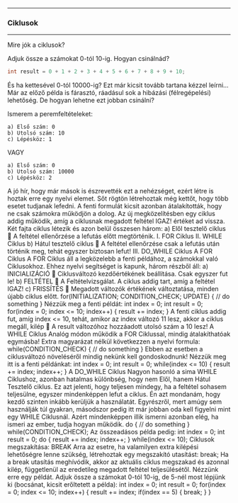 
---

### Ciklusok

---

Mire jók a ciklusok?

Adjuk össze a számokat 0-tól 10-ig. Hogyan csinálnád?

```java
int result = 0 + 1 + 2 + 3 + 4 + 5 + 6 + 7 + 8 + 9 + 10;
```

És ha kettesével 0-tól 10000-ig? Ezt már kicsit tovább tartana kézzel leírni…
Már az előző példa is fárasztó, ráadásul sok a hibázási (félregépelési) lehetőség. De hogyan lehetne ezt jobban csinálni?

Ismerem a peremfeltételeket:

```
a) Első szám: 0
b) Utolsó szám: 10
c) Lépésköz: 1
```

VAGY

```
a) Első szám: 0
b) Utolsó szám: 10000
c) Lépésköz: 2
```

A jó hír, hogy már mások is észrevették ezt a nehézséget, ezért létre is hoztak erre egy nyelvi elemet. Sőt rögtön létrehoztak még kettőt, hogy több esetet tudjanak lefedni.
A fenti formulát kicsit azonban átalakították, hogy ne csak számokra működjön a dolog. Az új megközelítésben egy ciklus addig működik, amíg a ciklusnak megadott feltétel IGAZ! értéket ad vissza.
Két fajta ciklus létezik és azon belül összesen három:
a) Elől tesztelő ciklus  A feltétel ellenőrzése a lefutás előtt megtörténik.
I. FOR Ciklus
II. WHILE Ciklus
b) Hátul tesztelő ciklus  A feltétel ellenőrzése csak a lefutás után történik meg, tehát egyszer biztosan lefut!
III. DO_WHILE Ciklus
A FOR Ciklus
A FOR Ciklus áll a legközelebb a fenti példához, a számokkal való Ciklusokhoz. Ehhez nyelvi segítséget is kapunk, három részből áll:
a) INICIALIZÁCIÓ  Ciklusváltozó kezdőértékének beállítása. Csak egyszer fut le!
b) FELTÉTEL  A Feltételvizsgálat. A ciklus addig tart, amíg a feltétel IGAZ!
c) FRISSÍTÉS  Megadott változók értékének változtatása, minden újabb ciklus előtt.
for(INITIALIZATION; CONDITION_CHECK; UPDATE)
{
// do something
}
Nézzük meg a fenti példát:
int index = 0;
int result = 0;
for(index = 0; index <= 10; index++)
{
result += index;
}
A fenti ciklus addig fut, amíg index <= 10, tehát, amikor az index változó 11 lesz, akkor a ciklus megáll, kilép  A result változóhoz hozzáadott utolsó szám a 10 lesz!
A WHILE Ciklus
Analóg módon működik a FOR Ciklussal, mindig átalakíthatóak egymásba! Extra magyarázat nélkül következzen a nyelvi formula:
while(CONDITION_CHECK)
{
// do something
}
Ebben az esetben a ciklusváltozó növeléséről mindig nekünk kell gondoskodnunk!
Nézzük meg itt is a fenti példánkat:
int index = 0;
int result = 0;
while(index <= 10)
{
result += index;
index++;
}
A DO_WHILE Ciklus
Nagyon hasonló a sima WHILE Ciklushoz, azonban hatalmas különbség, hogy nem Elől, hanem Hátul Tesztelő ciklus. Ez azt jelenti, hogy teljesen mindegy, ha a feltétel sohasem teljesülne, egyszer mindenképpen lefut a ciklus.
Én azt mondanám, hogy kezdő szinten inkább kerüljük a használatát. Egyrészről, mert amúgy sem használják túl gyakran, másodszor pedig itt már jobban oda kell figyelni mint egy WHILE Ciklusnál. Azért mindenképpen illik ismerni azonban elég, ha ismeri az ember, tudja hogyan működik.
do
{
// do something
} while(CONDITION_CHECK);
Az összeadásos példa pedig:
int index = 0;
int result = 0;
do
{
result += index;
index++;
} while(index <= 10);
Ciklusok megszakítása: BREAK
Arra az esetre, ha valamilyen extra kilépési lehetőségre lenne szükség, létrehoztak egy megszakító utasítást:
break;
Ha a break utasítás meghívódik, akkor az aktuális ciklus megszakad és azonnal kilép, függetlenül az eredetileg megadott feltétel teljesülésétől.
Nézzünk erre egy példát. Adjuk össze a számokat 0-tól 10-ig, de 5-nél most lépjünk ki (bocsánat, kicsit erőltetett a példa):
int index = 0;
int result = 0;
for(index = 0; index <= 10; index++)
{
result += index;
if(index == 5)
{
break;
}
}

